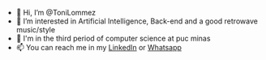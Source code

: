 - 👋 Hi, I’m @ToniLommez
- 👀 I’m interested in Artificial Intelligence, Back-end and a good retrowave music/style
- 🌱 I'm in the third period of computer science at puc minas
- 📫 You can reach me in my [LinkedIn](https://www.linkedin.com/in/marcos-antônio-lommez-cândido-ribeiro-310936245/) or [Whatsapp](https://wa.me/5531996251859)
